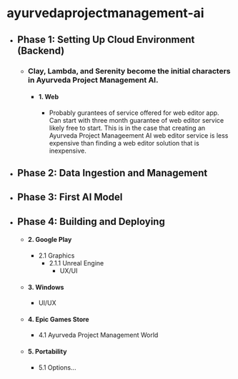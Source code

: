 # ayurvedaprojectmanagement-ai

- ## Phase 1: Setting Up Cloud Environment (Backend)
  - ### Clay, Lambda, and Serenity become the initial characters in Ayurveda Project Management AI.
    - #### 1. Web
      - Probably gurantees of service offered for web editor app. Can start with three month guarantee of web editor service likely free to start. This is in the case that creating an Ayurveda Project Manageement AI web editor service is less expensive than finding a web editor solution that is inexpensive.
- ## Phase 2: Data Ingestion and Management
- ## Phase 3: First AI Model
- ## Phase 4: Building and Deploying
    - #### 2. Google Play
      - 2.1 Graphics
        - 2.1.1 Unreal Engine
          - UX/UI
    - #### 3. Windows
      - UI/UX
    - #### 4. Epic Games Store
      - 4.1 Ayurveda Project Management World
    - #### 5. Portability
      - 5.1 Options...
